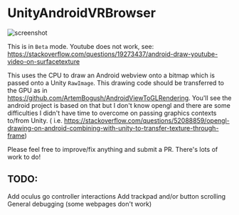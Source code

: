 # UnityAndroidVRBrowser


![screenshot](https://raw.githubusercontent.com/IanPhilips/UnityAndroidVRBrowser/master/Screen%20Shot%202018-12-01%20at%2010.02.13%20AM.png)

This is in `Beta` mode.
Youtube does not work, see: https://stackoverflow.com/questions/19273437/android-draw-youtube-video-on-surfacetexture

This uses the CPU to draw an Android webview onto a bitmap which is passed onto a Unity `RawImage`. This drawing code should be transferred to the GPU as in https://github.com/ArtemBogush/AndroidViewToGLRendering. You'll see the android project is based on that but I don't know opengl and there are some difficulties I didn't have time to overcome on passing graphics contexts to/from Unity. ( i.e. https://stackoverflow.com/questions/52088859/opengl-drawing-on-android-combining-with-unity-to-transfer-texture-through-frame)


Please feel free to improve/fix anything and submit a PR. There's lots of work to do!

## TODO:
Add oculus go controller interactions
Add trackpad and/or button scrolling
General debugging (some webpages don't work)


